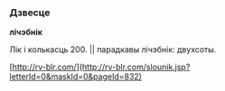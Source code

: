 ### Дзвесце
**лічэбнік**

Лік і колькасць 200. || парадкавы лічэбнік: двухсоты.

<a rel="author">[http://rv-blr.com/](http://rv-blr.com/slounik.jsp?letterId=0&maskId=0&pageId=832)</a>
